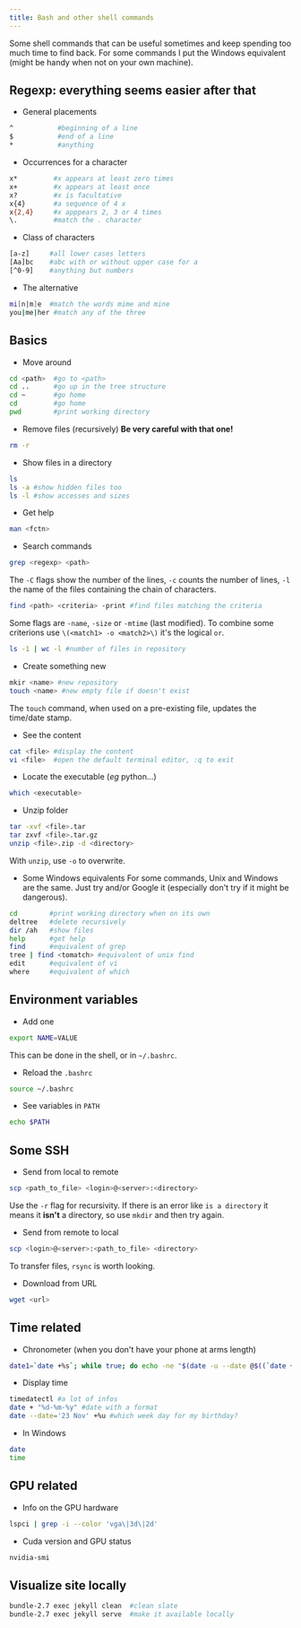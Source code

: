 ```yaml
---
title: Bash and other shell commands
---
```


Some shell commands that can be useful sometimes and keep spending too much time to find back.
For some commands I put the Windows equivalent (might be handy when not on your own machine).

## Regexp: everything seems easier after that

* General placements

```sh
^           #beginning of a line
$           #end of a line
*           #anything
```

* Occurrences for a character

```sh
x*         #x appears at least zero times
x+         #x appears at least once
x?         #x is facultative
x{4}       #a sequence of 4 x
x{2,4}     #x apppears 2, 3 or 4 times
\.         #match the . character
```

* Class of characters

```sh
[a-z]     #all lower cases letters
[Aa]bc    #abc with or without upper case for a
[^0-9]    #anything but numbers
```

* The alternative

```sh
mi[n|m]e  #match the words mime and mine
you|me|her #match any of the three
```

## Basics

* Move around

```sh
cd <path>  #go to <path>
cd ..      #go up in the tree structure
cd ~       #go home
cd         #go home
pwd        #print working directory
```

* Remove files (recursively)
**Be very careful with that one!**

```sh
rm -r
```

* Show files in a directory

```sh
ls
ls -a #show hidden files too
ls -l #show accesses and sizes
```

* Get help

```sh
man <fctn>
```

* Search commands

```sh
grep <regexp> <path>
```
The `-C` flags show the number of the lines, `-c` counts the number of lines, `-l` the name of the files containing the chain of characters.

```sh
find <path> <criteria> -print #find files matching the criteria
```
Some flags are `-name`, `-size` or `-mtime` (last modified).
To combine some criterions use `\(<match1> -o <match2>\)` it's the logical `or`.

```sh
ls -1 | wc -l #number of files in repository
```

* Create something new

```sh
mkir <name> #new repository
touch <name> #new empty file if doesn't exist
```
The `touch` command, when used on a pre-existing file, updates the time/date stamp.

* See the content

```sh
cat <file> #display the content
vi <file>  #open the default terminal editor, :q to exit
```

* Locate the executable (*eg* python...)

```sh
which <executable>
```

* Unzip folder

```sh
tar -xvf <file>.tar
tar zxvf <file>.tar.gz
unzip <file>.zip -d <directory>
```

With `unzip`, use `-o` to overwrite.


* Some Windows equivalents
For some commands, Unix and Windows are the same. Just try and/or Google it (especially don't try if it might be dangerous).

```sh
cd        #print working directory when on its own
deltree   #delete recursively
dir /ah   #show files
help      #get help
find      #equivalent of grep
tree | find <tomatch> #equivalent of unix find
edit      #equivalent of vi
where     #equivalent of which
```

## Environment variables

* Add one

```sh
export NAME=VALUE
```
This can be done in the shell, or in `~/.bashrc`.

* Reload the `.bashrc`

```sh
source ~/.bashrc
```

* See variables in `PATH`

```sh
echo $PATH
```

## Some SSH

* Send from local to remote

```sh
scp <path_to_file> <login>@<server>:<directory>
```
Use the `-r` flag for recursivity. If there is an error like `is a directory` it means it **isn't** a directory, so use `mkdir` and then try again.

* Send from remote to local

```sh
scp <login>@<server>:<path_to_file> <directory>
```
To transfer files, `rsync` is worth looking.

* Download from URL

```sh
wget <url>
```


## Time related

* Chronometer (when you don't have your phone at arms length)

```sh
date1=`date +%s`; while true; do echo -ne "$(date -u --date @$((`date +%s` - $date1)) +%H:%M:%S)\r"; done
```

* Display time

```sh
timedatectl #a lot of infos
date + "%d-%m-%y" #date with a format
date --date='23 Nov' +%u #which week day for my birthday?
```

* In Windows

```sh
date
time
```

## GPU related

* Info on the GPU hardware

```sh
lspci | grep -i --color 'vga\|3d\|2d'
```

* Cuda version and GPU status

```sh
nvidia-smi
```

## Visualize site locally

```sh
bundle-2.7 exec jekyll clean  #clean slate
bundle-2.7 exec jekyll serve  #make it available locally
```